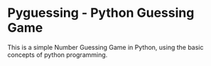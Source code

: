 # Pyguessing - Python Guessing Game
This is a simple Number Guessing Game in Python, using the basic concepts of python programming.